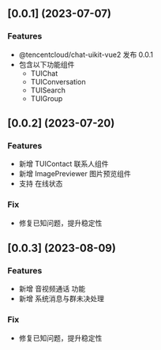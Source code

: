 ## [0.0.1] (2023-07-07)
### Features
- @tencentcloud/chat-uikit-vue2 发布 0.0.1
- 包含以下功能组件
    - TUIChat
    - TUIConversation
    - TUISearch
    - TUIGroup


## [0.0.2] (2023-07-20)
### Features
- 新增 TUIContact 联系人组件
- 新增 ImagePreviewer 图片预览组件
- 支持 在线状态 
### Fix
- 修复已知问题，提升稳定性

## [0.0.3] (2023-08-09)
### Features
- 新增 音视频通话 功能
- 新增 系统消息与群未决处理
### Fix
- 修复已知问题，提升稳定性